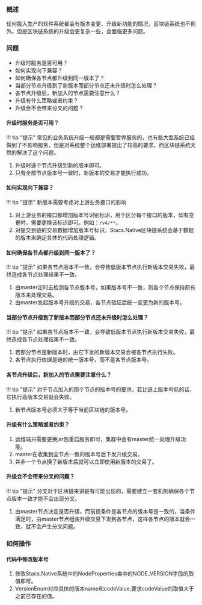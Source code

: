 ### **概述**

任何投入生产的软件系统都会有版本变更、升级新功能的情况，区块链系统也不例外。但是区块链系统的升级会更复杂一些，会面临更多问题。

### **问题**

*   升级时服务是否可用？
*   如何实现向下兼容？
*   如何确保各节点都升级到同一版本了？
*   当部分节点升级到了新版本而部分节点还未升级时怎么处理？
*   各节点升级后，新加入的节点需要注意什么？
*   升级有什么策略或者约束？
*   升级会不会带来分叉的问题？

#### **升级时服务是否可用？**

!!! tip "提示" 常见的业务系统升级一般都是需要暂停服务的，也有些大型系统已经做到了不影响服务，但是对系统整个运维部署提出了较高的要求，而区块链系统天然的解决了这个问题。
     

1.  升级时逐个节点升级到新的版本即可。
2.  只有全部节点版本号一致时，新版本的交易才能执行成功。


#### **如何实现向下兼容？**

!!! tip "提示" 新版本需要考虑对上游业务接口的影响
     

1.  对上游业务的接口都增加版本号识别标识，用于区分每个接口的版本，如有变更时，需要更换该标识即可。例如：``` /v4/** ```。
2.  对提交到链的交易数据增加版本号标识，Stacs.Native区块链系统会基于数据的版本来确定具体的代码处理逻辑。


#### **如何确保各节点都升级到同一版本了？**

!!! tip "提示" 如果各节点版本不一致，会导致低版本节点执行新版本交易失败，最终造成各节点处理结果不一致。
     

1.  由master定时去检测各节点版本号，如果版本号不一致，则各个节点保持原有版本来处理交易。
2.  由master发起版本号升级的交易，各节点验证后统一变更为新的版本号。


#### **当部分节点升级到了新版本而部分节点还未升级时怎么处理？**

!!! tip "提示" 如果各节点版本不一致，会导致低版本节点执行新版本交易失败，最终造成各节点处理结果不一致。
     

1.  若部分节点是新版本时，由它下发的新版本交易会被各节点执行失败。
2.  各节点执行依据是链的统一版本号，而不是各节点版本号。


#### **各节点升级后，新加入的节点需要注意什么？**

!!! tip "提示" 对于节点加入的那个节点的版本号的要求，若比链上版本号低的话，它执行高版本交易就会失败。
     

1.  新节点版本号必须大于等于当前区块链的版本号。


#### **升级有什么策略或者约束？**

1.  运维端只需要更换jar包重启服务即可，集群中会有master统一处理升级功能。
2.  master在收集到全节点一致的版本号后下发升级交易。
3.  并非一个节点换了新版本后就可以立即使用新版本的交易了。


#### **升级会不会带来分叉的问题？**
!!! tip "提示" 分叉对于区块链来讲是有可能出现的，需要建立一套机制确保各个节点版本一致才能不会出现分叉。

1.  由master节点决定是否升级，而前提条件是各节点的版本号是一致的，当条件满足时，由master节点组装升级交易下发到各节点，这样各节点的版本就会一致，就不会产生分叉问题。



### **如何操作**

#### **代码中修改版本号**

1.  修改Stacs.Native系统中的NodeProperties类中的NODE_VERSION字段的取值即可。
2.  VersionEnum对应具体的版本name和codeValue,要求codeValue的取值大于之前已存在的值。







